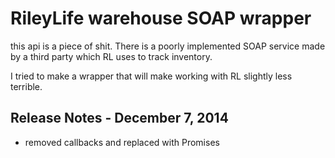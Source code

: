 # RileyLife warehouse SOAP wrapper

this api is a piece of shit. There is a poorly implemented SOAP service made by a third party which RL uses to track inventory.

I tried to make a wrapper that will make working with RL slightly less terrible.

## Release Notes - December 7, 2014
- removed callbacks and replaced with Promises
